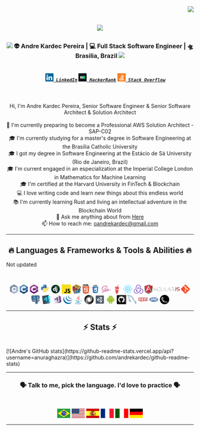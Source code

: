 <img align="right" src="https://visitor-badge.laobi.icu/badge?page_id=andrekardeca.andrekardeca">

<h1 align="center">
  <a href="https://git.io/typing-svg">
    <img src="https://readme-typing-svg.herokuapp.com/?lines=Hello,+There!+👋;This+is+Andre+Kardec....;Nice+to+meet+you!&center=true&size=30">
  </a>
</h1>

<div align="center">
<h3><img src="https://media.giphy.com/media/WUlplcMpOCEmTGBtBW/giphy.gif" width="30"> 👽 Andre Kardec Pereira | 💻 Full Stack Software Engineer | 🛸 Brasilia, Brazil <img src="https://media.giphy.com/media/WUlplcMpOCEmTGBtBW/giphy.gif" width="30"></h3>
</div>

<h5 align="center">
  <code>
    <a href="https://www.linkedin.com/in/andrekardec/" title="LinkedIn Profile"><img width="22" src="images/linkedin.svg"> LinkedIn</a></code>
  <code><a href="#" title="HackerRank Profile"><img width="22" src="images/hackerrank.png"> HackerRank</a></code>
  <code><a href="#" title="Stack Overflow Profile"><img width="22" src="images/stackoverflow.svg"> Stack Overflow</a></code>
</h5>
<br>
<p align="center">
  Hi, I'm Andre Kardec Pereira, Senior Software Engineer & Senior Software Architect & Solution Architect 
  <br>
  <br>
  🔬 I'm currently preparing to become a Professional AWS Solution Architect - SAP-C02
  <br>
  🎓 I'm currently studying for a master's degree in Software Engineering at the Brasilia Catholic University
  <br>
  🎓 I got my degree in Software Engineering at the Estácio de Sá University (Rio de Janeiro, Brazil)
  <br>
  🎓 I'm current engaged in an especialization at the Imperial College London in Mathematics for Machine Learning
  <br>
  🎓 I'm certified at the Harvard University in FinTech & Blockchain
  <br>
  💻 I love writing code and learn new things about this endless world
  <br>
  📚 I'm currently learning Rust and living an intellectual adventure in the Blockchain World
  <br>
  💬 Ask me anything about from <a href="https://github.com/andrekardec/andrekardec/issues" title="Issues">Here</a>
  <br>
  📫 How to reach me: <a href="mailto: oandrekardec@gmail.com">oandrekardec@gmail.com</a>
</p>
<hr>
<h2 align="center">🔥 Languages & Frameworks & Tools & Abilities 🔥</h2>
<p>Not updated</p>
<br>
<p align="center">
  <code><img title="C" height="25" src="images/c.svg"></code>
  <code><img title="C++" height="25" src="images/cpp.svg"></code>
  <code><img title="C#" height="25" src="images/cSharp.svg"></code>
  <code><img title="Python" height="25" src="images/python-original.svg"></code>
  <code><img title="Django" height="25" src="images/django.png"></code>
  <code><img title="Javascript" height="25" src="images/javascript.svg"></code>
  <code><img title="Problem Solving" height="25" src="images/problemSolving.png"></code>
  <code><img title="HTML5" height="25" src="images/html5.svg"></code>
  <code><img title="CSS" height="25" src="images/css.svg"></code>
  <code><img title="SASS" height="25" src="images/sass.svg"></code>
  <code><img title="Gulp" height="25" src="images/gulp.svg"></code>
  <code><img title="React" height="25" src="images/react-original.svg"></code>
  <code><img title="Redux" height="25" src="images/redux.svg"></code>
  <code><img title="AngularJS" height="25" src="images/angularjs.png"></code>
  <code><img title="Git" height="25" src="images/git-original.svg"></code>
  <code><img title="PostgreSQL" height="25" src="images/postgresql.svg"></code>
  <code><img title="Visual Studio Code" height="25" src="images/vscode.png"></code>
  <code><img title="Microsoft Visual Studio" height="25" src="images/visualstudio.png"></code>
  <code><img title="JQuery" height="25" src="images/jquery-original.svg"></code>
  <code><img title="Java" height="25" src="images/java-original.svg"></code>
  <code><img title="JSON" height="25" src="images/json.svg"></code>
  <code><img title="Unity" height="25" src="images/unity3d.svg"></code>
  <code><img title="Android" height="25" src="images/android.svg"></code>
  <code><img title="GitHub" height="25" src="images/github.svg"></code>
  <code><img title="MySQL" height="25" src="images/mysql.svg"></code>
  <code><img title="npm" height="25" src="images/npm.svg"></code>
  <code><img title="PHP" height="25" src="images/php.svg"></code>
  <code><img title="Flask" height="25" src="images/flask.png"></code>
</p>
<hr>

<h2 align="center">⚡ Stats ⚡</h2>
<br>
[![Andre's GitHub stats](https://github-readme-stats.vercel.app/api?username=anuraghazra)](https://github.com/andrekardec/github-readme-stats)
</div>

<hr>
<h3 align="center">🗣 Talk to me, pick the language. I'd love to practice 🗣</h3>
<br>
<p align="center">
<code><img title="Brazilian Portuguese" src="images/br.svg" width="35" height="25"></code>
<code><img title="English" src="images/en.svg" width="35" height="25"></code>
<code><img title="Spanish" src="images/es.svg" width="35" height="25"></code>
<code><img title="French" src="images/fr.svg" width="35" height="25"></code>
<code><img title="Italian" src="images/it.svg" width="35" height="25"></code>
<code><img title="German" src="images/de.svg" width="35" height="25"></code>
</p>
<hr>
